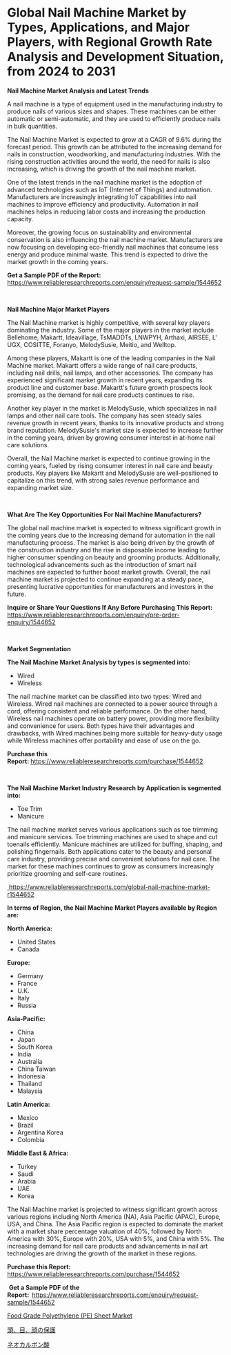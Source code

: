 <p><h1>Global Nail Machine Market by Types, Applications, and Major Players, with Regional Growth Rate Analysis and Development Situation, from 2024 to 2031</h1></p><p><strong>Nail Machine Market Analysis and Latest Trends</strong></p>
<p><p>A nail machine is a type of equipment used in the manufacturing industry to produce nails of various sizes and shapes. These machines can be either automatic or semi-automatic, and they are used to efficiently produce nails in bulk quantities.</p><p>The Nail Machine Market is expected to grow at a CAGR of 9.6% during the forecast period. This growth can be attributed to the increasing demand for nails in construction, woodworking, and manufacturing industries. With the rising construction activities around the world, the need for nails is also increasing, which is driving the growth of the nail machine market.</p><p>One of the latest trends in the nail machine market is the adoption of advanced technologies such as IoT (Internet of Things) and automation. Manufacturers are increasingly integrating IoT capabilities into nail machines to improve efficiency and productivity. Automation in nail machines helps in reducing labor costs and increasing the production capacity.</p><p>Moreover, the growing focus on sustainability and environmental conservation is also influencing the nail machine market. Manufacturers are now focusing on developing eco-friendly nail machines that consume less energy and produce minimal waste. This trend is expected to drive the market growth in the coming years.</p></p>
<p><strong>Get a Sample PDF of the Report:&nbsp;</strong> <a href="https://www.reliableresearchreports.com/enquiry/request-sample/1544652">https://www.reliableresearchreports.com/enquiry/request-sample/1544652</a></p>
<p>&nbsp;</p>
<p><strong>Nail Machine Major Market Players</strong></p>
<p><p>The Nail Machine market is highly competitive, with several key players dominating the industry. Some of the major players in the market include Bellehome, Makartt, Ideavillage, TsMADDTs, LNWPYH, Arthaxi, AIRSEE, L' UGX, COSITTE, Foranyo, MelodySusie, Meitio, and Welltop.</p><p>Among these players, Makartt is one of the leading companies in the Nail Machine market. Makartt offers a wide range of nail care products, including nail drills, nail lamps, and other accessories. The company has experienced significant market growth in recent years, expanding its product line and customer base. Makartt's future growth prospects look promising, as the demand for nail care products continues to rise.</p><p>Another key player in the market is MelodySusie, which specializes in nail lamps and other nail care tools. The company has seen steady sales revenue growth in recent years, thanks to its innovative products and strong brand reputation. MelodySusie's market size is expected to increase further in the coming years, driven by growing consumer interest in at-home nail care solutions.</p><p>Overall, the Nail Machine market is expected to continue growing in the coming years, fueled by rising consumer interest in nail care and beauty products. Key players like Makartt and MelodySusie are well-positioned to capitalize on this trend, with strong sales revenue performance and expanding market size.</p></p>
<p>&nbsp;</p>
<p><strong>What Are The Key Opportunities For Nail Machine Manufacturers?</strong></p>
<p><p>The global nail machine market is expected to witness significant growth in the coming years due to the increasing demand for automation in the nail manufacturing process. The market is also being driven by the growth of the construction industry and the rise in disposable income leading to higher consumer spending on beauty and grooming products. Additionally, technological advancements such as the introduction of smart nail machines are expected to further boost market growth. Overall, the nail machine market is projected to continue expanding at a steady pace, presenting lucrative opportunities for manufacturers and investors in the future.</p></p>
<p><strong>Inquire or Share Your Questions If Any Before Purchasing This Report:</strong> <a href="https://www.reliableresearchreports.com/enquiry/pre-order-enquiry/1544652">https://www.reliableresearchreports.com/enquiry/pre-order-enquiry/1544652</a></p>
<p>&nbsp;</p>
<p><strong>Market Segmentation</strong></p>
<p><strong>The Nail Machine Market Analysis by types is segmented into:</strong></p>
<p><ul><li>Wired</li><li>Wireless</li></ul></p>
<p><p>The nail machine market can be classified into two types: Wired and Wireless. Wired nail machines are connected to a power source through a cord, offering consistent and reliable performance. On the other hand, Wireless nail machines operate on battery power, providing more flexibility and convenience for users. Both types have their advantages and drawbacks, with Wired machines being more suitable for heavy-duty usage while Wireless machines offer portability and ease of use on the go.</p></p>
<p><strong>Purchase this Report:&nbsp;</strong><a href="https://www.reliableresearchreports.com/purchase/1544652">https://www.reliableresearchreports.com/purchase/1544652</a></p>
<p>&nbsp;</p>
<p><strong>The Nail Machine Market Industry Research by Application is segmented into:</strong></p>
<p><ul><li>Toe Trim</li><li>Manicure</li></ul></p>
<p><p>The nail machine market serves various applications such as toe trimming and manicure services. Toe trimming machines are used to shape and cut toenails efficiently. Manicure machines are utilized for buffing, shaping, and polishing fingernails. Both applications cater to the beauty and personal care industry, providing precise and convenient solutions for nail care. The market for these machines continues to grow as consumers increasingly prioritize grooming and self-care routines.</p></p>
<p><a href="https://www.reliableresearchreports.com/global-nail-machine-market-r1544652">&nbsp;https://www.reliableresearchreports.com/global-nail-machine-market-r1544652</a></p>
<p><strong>In terms of Region, the Nail Machine Market Players available by Region are:</strong></p>
<p>
    <p> <strong> North America: </strong>
        <ul>
            <li>United States</li>
            <li>Canada</li>
        </ul>
        </p> 
    <p> <strong> Europe: </strong>
        <ul>
            <li>Germany</li>
            <li>France</li>
            <li>U.K.</li>
            <li>Italy</li>
            <li>Russia</li>
        </ul>
        </p> 
    <p> <strong> Asia-Pacific: </strong>
        <ul>
            <li>China</li>
            <li>Japan</li>
            <li>South Korea</li>
            <li>India</li>
            <li>Australia</li>
            <li>China Taiwan</li>
            <li>Indonesia</li>
            <li>Thailand</li>
            <li>Malaysia</li>
        </ul>
        </p> 
    <p> <strong> Latin America: </strong>
        <ul>
            <li>Mexico</li>
            <li>Brazil</li>
            <li>Argentina Korea</li>
            <li>Colombia</li>
        </ul>
        </p> 
    <p> <strong> Middle East & Africa: </strong>
        <ul>
            <li>Turkey</li>
            <li>Saudi</li>
            <li>Arabia</li>
            <li>UAE</li>
            <li>Korea</li>
        </ul>
    </p>
    </p>
<p><p>The Nail Machine market is projected to witness significant growth across various regions including North America (NA), Asia Pacific (APAC), Europe, USA, and China. The Asia Pacific region is expected to dominate the market with a market share percentage valuation of 40%, followed by North America with 30%, Europe with 20%, USA with 5%, and China with 5%. The increasing demand for nail care products and advancements in nail art technologies are driving the growth of the market in these regions.</p></p>
<p><strong>Purchase this Report: </strong><a href="https://www.reliableresearchreports.com/purchase/1544652">https://www.reliableresearchreports.com/purchase/1544652</a></p>
<p>&nbsp;<strong>Get a Sample PDF of the Report:&nbsp;&nbsp;</strong><a href="https://www.reliableresearchreports.com/enquiry/request-sample/1544652">https://www.reliableresearchreports.com/enquiry/request-sample/1544652</a></p>
<p><strong></strong></p>
<p><p><a href="https://github.com/AndreanneHane2023/Market-Research-Report-List-1/blob/main/food-grade-polyethylene-pe-sheet-market.md">Food Grade Polyethylene (PE) Sheet Market</a></p><p><a href="https://github.com/EmoryYundt1935/Market-Research-Report-List-2/blob/main/4036214139662.md">頭、目、顔の保護</a></p><p><a href="https://github.com/mm14022023/Market-Research-Report-List-1/blob/main/8218506139663.md">ネオカルボン酸</a></p></p>